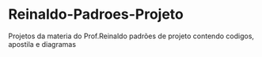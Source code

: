 # Reinaldo-Padroes-Projeto
Projetos da materia do Prof.Reinaldo padrões de projeto contendo codigos, apostila e diagramas
